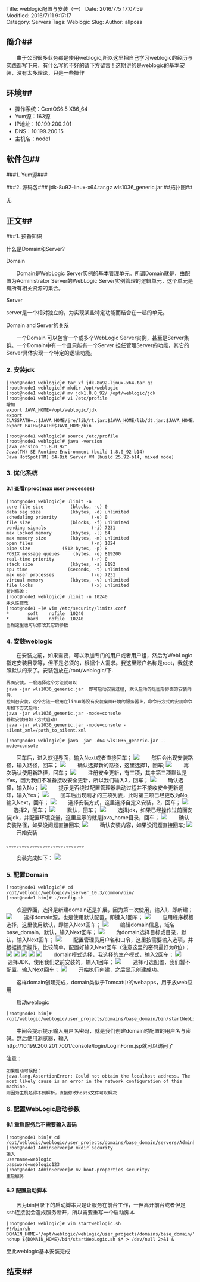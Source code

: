 Title: weblogic配置与安装（一）
Date: 2016/7/5 17:07:59  
Modified: 2016/7/11 9:17:17   
Category: Servers
Tags: Weblogic
Slug: 
Author: allposs



## 简介##
&#160; &#160; &#160; &#160;由于公司很多业务都是使用weblogic,所以这里把自己学习weblogic的经历与实践都写下来，有什么写的不好的请下方留言！这期讲的是weblogic的基本安装，没有太多理论，只是一些操作

## 环境##

+ 操作系统：CentOS6.5 X86_64
+ Yum源：163源
+ IP地址：10.199.200.201
+ DNS：10.199.200.15
+ 主机名：node1

## 软件包##

###1. Yum源###

###2. 源码包###
	jdk-8u92-linux-x64.tar.gz
	wls1036_generic.jar
##拓扑图##

无

## 正文##

###1. 预备知识

什么是Domain和Server?

Domain

&#160; &#160; &#160; &#160;Domain是WebLogic Server实例的基本管理单元。所谓Domain就是，由配置为Administrator Server的WebLogic Server实例管理的逻辑单元，这个单元是有所有相关资源的集合。

Server

server是一个相对独立的，为实现某些特定功能而结合在一起的单元。

Domain and Server的关系

&#160; &#160; &#160; &#160;一个Domain 可以包含一个或多个WebLogic Server实例，甚至是Server集群。一个Domain中有一个且只能有一个Server 担任管理Server的功能，其它的Server具体实现一个特定的逻辑功能。

### 2. 安装jdk

	[root@node1 weblogic]# tar xf jdk-8u92-linux-x64.tar.gz
	[root@node1 weblogic]# mkdir /opt/weblogic
	[root@node1 weblogic]# mv jdk1.8.0_92/ /opt/weblogic/jdk
	[root@node1 weblogic]# vi /etc/profile
	增加
	export JAVA_HOME=/opt/weblogic/jdk
	export CLASSPATH=.:$JAVA_HOME/jre/lib/rt.jar:$JAVA_HOME/lib/dt.jar:$JAVA_HOME/lib/tools.jar
	export PATH=$PATH:$JAVA_HOME/bin

	[root@node1 weblogic]# source /etc/profile
	[root@node1 weblogic]# java -version
	java version "1.8.0_92"
	Java(TM) SE Runtime Environment (build 1.8.0_92-b14)
	Java HotSpot(TM) 64-Bit Server VM (build 25.92-b14, mixed mode)
### 3. 优化系统
#### 3.1 查看nproc(max user processes)
	
	[root@node1 weblogic]# ulimit -a
	core file size          (blocks, -c) 0
	data seg size           (kbytes, -d) unlimited
	scheduling priority             (-e) 0
	file size               (blocks, -f) unlimited
	pending signals                 (-i) 7231
	max locked memory       (kbytes, -l) 64
	max memory size         (kbytes, -m) unlimited
	open files                      (-n) 1024
	pipe size            (512 bytes, -p) 8
	POSIX message queues     (bytes, -q) 819200
	real-time priority              (-r) 0
	stack size              (kbytes, -s) 8192
	cpu time               (seconds, -t) unlimited
	max user processes              (-u) 7231
	virtual memory          (kbytes, -v) unlimited
	file locks                      (-x) unlimited
	暂时修改：
	[root@node1 weblogic]# ulimit -n 10240
	永久性修改
	[root@node1 ~]# vim /etc/security/limits.conf
	*       soft    nofile  10240
	*       hard    nofile  10240
	当然这里也可以修改其它的参数

### 4. 安装weblogic
	
&#160; &#160; &#160; &#160;在安装之前，如果需要，可以添加专门的用户或者用户组，然后为WebLogic指定安装目录等，但不是必须的，根据个人需求。我这里账户名称是root，我就按照默认的来了。安装包放在/root/weblogic/下.
	
	界面安装，一般选择这个方法就可以
	java -jar wls1036_generic.jar  即可启动安装过程, 默认启动的是图形界面的安装向导.
	控制台安装，这个方法一般用在linux等没有安装桌面环境的服务器上，命令行方式的安装命令用如下方式启动:
	java -jar wls1036_generic.jar -mode=console
	静默安装用如下方式启动:
	java -jar wls1036_generic.jar -mode=console -silent_xml=/path_to_silent.xml

	[root@node1 weblogic]# java -jar -d64 wls1036_generic.jar --mode=console

&#160; &#160; &#160; &#160;回车后，进入欢迎界面，输入Next或者直接回车；
![](http://image.allposs.cn/20160705133917.png)
&#160; &#160; &#160; &#160;然后会出现安装路径，输入路径，回车；
![](http://image.allposs.cn/20160705134139.png)	
&#160; &#160; &#160; &#160;确认选择新的路径，这里选择1，回车;
![](http://image.allposs.cn/20160705134156.png)
&#160; &#160; &#160; &#160;再次确认使用新路径，回车；
![](http://image.allposs.cn/20160705134215.png)
&#160; &#160; &#160; &#160;注册安全更新，有三项，其中第三项默认是Yes，因为我们不准备接收安全更新，所以我们输入3，回车；
![](http://image.allposs.cn/20160705134401.png)
&#160; &#160; &#160; &#160;确认选择，输入No；
![](http://image.allposs.cn/20160705134415.png)
&#160; &#160; &#160; &#160;提示是否绕过配置管理器启动过程并不接收安全更新通知，输入Yes；
![](http://image.allposs.cn/20160705134804.png)
&#160; &#160; &#160; &#160;回车后出现刚才的三项列表，此时第三项已经更改为No,输入Next，回车；
![](http://image.allposs.cn/20160705134951.png)
&#160; &#160; &#160; &#160;选择安装方式，这里选择自定义安装，2，回车；
![](http://image.allposs.cn/20160705135204.png)
&#160; &#160; &#160; &#160;选择2，回车；
![](http://image.allposs.cn/20160705141149.png)	
&#160; &#160; &#160; &#160;默认，回车；
![](http://image.allposs.cn/20160705141253.png)
&#160; &#160; &#160; &#160;选择jdk，如果已经操作过前面安装jdk，并配置环境变量，这里显示的就是java_home目录，回车；
![](http://image.allposs.cn/20160705141436.png)
&#160; &#160; &#160; &#160;确认安装路径，如果没问题直接回车;
![](http://image.allposs.cn/20160705142330.png)
&#160; &#160; &#160; &#160;确认安装内容，如果没问题直接回车;
![](http://image.allposs.cn/20160705142443.png)
&#160; &#160; &#160; &#160;开始安装

。。。。。。。。。。。。。。。。。。。。。。。。。。。。。。

&#160; &#160; &#160; &#160;安装完成如下：
![](http://image.allposs.cn/20160705142520.png)

### 5. 配置Domain

	[root@node1 weblogic]# cd /opt/weblogic/weblogic/wlserver_10.3/common/bin/
	[root@node1 bin]# ./config.sh 


&#160; &#160; &#160; &#160;欢迎界面，选择是新建domain还是扩展，因为第一次使用，输入1，即新建；
![](http://image.allposs.cn/20160705150746.png)
&#160; &#160; &#160; &#160;选择domain源，也是使用默认配置，即键入1回车；
![](http://image.allposs.cn/20160705150937.png)
&#160; &#160; &#160; &#160;应用程序模板选择，这里使用默认，即输入Next回车；
![](http://image.allposs.cn/20160705151059.png)
&#160; &#160; &#160; &#160;编辑domain信息，域名base_domain，默认，输入Next回车；
![](http://image.allposs.cn/20160705151123.png)
&#160; &#160; &#160; &#160;为domain选择目标或目录，默认，输入Next回车；
![](http://image.allposs.cn/20160705151151.png)
&#160; &#160; &#160; &#160;配置管理员用户名和口令，这里按需要输入选项，并根据提示操作，比较简单，配置好输入Next回车（注意这里的密码最好为8位）；
![](http://image.allposs.cn/20160705151442.png)
![](http://image.allposs.cn/20160705151808.png)
![](http://image.allposs.cn/20160705151823.png)
![](http://image.allposs.cn/20160705151845.png)
![](http://image.allposs.cn/20160705151904.png)
&#160; &#160; &#160; &#160;domain模式选择，我选择的生产模式，输入2回车；
![](http://image.allposs.cn/20160705152021.png)
&#160; &#160; &#160; &#160;选择JDK，使用我们之前安装的，输入1回车；
![](http://image.allposs.cn/20160705152045.png)
&#160; &#160; &#160; &#160;选择可选配置，我们暂不配置，输入Next回车；
![](http://image.allposs.cn/20160705152113.png)
&#160; &#160; &#160; &#160;开始执行创建，之后显示创建成功。

&#160; &#160; &#160; &#160;这样domain创建完成，domain类似于Tomcat中的webapps，用于放web应用

&#160; &#160; &#160; &#160;启动weblogic

	[root@node1 bin]# /opt/weblogic/weblogic/user_projects/domains/base_domain/bin/startWebLogic.sh 

&#160; &#160; &#160; &#160;中间会提示提示输入用户名密码，就是我们创建domain时配置的用户名与密码。然后使用浏览器，输入http://10.199.200.201:7001/console/login/LoginForm.jsp就可以访问了

注意：

	如果启动时候报：
	java.lang.AssertionError: Could not obtain the localhost address. The most likely cause is an error in the network configuration of this machine.
	则因为主机名得不到解析，直接修改hosts文件可以解决
	

### 6. 配置WebLogic启动参数

#### 6.1 重启服务后不需要输入密码
	
	[root@node1 bin]# cd /opt/weblogic/weblogic/user_projects/domains/base_domain/servers/AdminServer/
	[root@node1 AdminServer]# mkdir security
	输入
	username=weblogic
	password=weblogic123
	[root@node1 AdminServer]# mv boot.properties security/
	重启服务

#### 6.2 配置启动脚本
&#160; &#160; &#160; &#160;因为bin目录下的启动脚本只是让服务在前台工作，一但离开前台或者但是ssh连接就会造成服务断开，所以需要重写一个启动脚本

	[root@node1 weblogic]# vim startweblogic.sh
	#!/bin/sh
	DOMAIN_HOME="/opt/weblogic/weblogic/user_projects/domains/base_domain/"
	nohup ${DOMAIN_HOME}/bin/startWebLogic.sh $* > /dev/null 2>&1 &
	
至此weblogic基本安装完成

## 结束##
